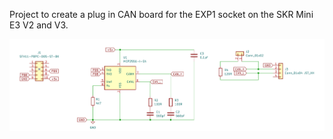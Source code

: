 Project to create a plug in CAN board for the EXP1 socket on the SKR Mini E3 V2 and V3.       

![board schematic](./IMG/SKR_CAN_sch.png)
